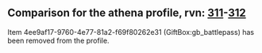 ## Comparison for the athena profile, rvn: [311](https://github.com/PRO100KatYT/FortniteProfileRevisions/tree/main/profiles/athena/311%20athena.json)-[312](https://github.com/PRO100KatYT/FortniteProfileRevisions/tree/main/profiles/athena/312%20athena.json)

Item 4ee9af17-9760-4e77-81a2-f69f80262e31 (GiftBox:gb_battlepass) has been removed from the profile.
<br><br>
